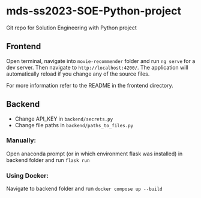 # mds-ss2023-SOE-Python-project
Git repo for Solution Engineering with Python project

## Frontend
Open terminal, navigate into `movie-recommender` folder and run `ng serve` for a dev server. 
Then navigate to `http://localhost:4200/`. The application will automatically reload if you change any of the source files.

For more information refer to the README in the frontend directory. 

## Backend
* Change API_KEY in `backend/secrets.py`
* Change file paths in `backend/paths_to_files.py`

### Manually:
Open anaconda prompt (or in which environment flask was installed) in backend folder and run `flask run`

### Using Docker:
Navigate to backend folder and run `docker compose up --build`
